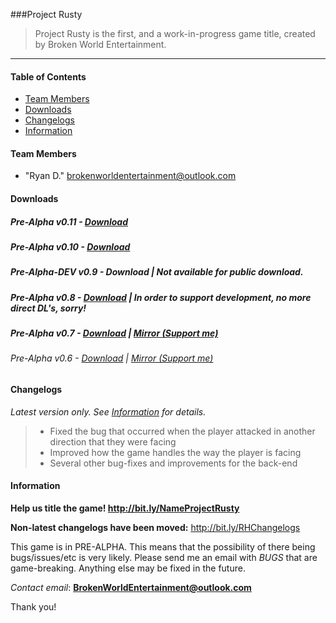 ###Project Rusty
> Project Rusty is the first, and a work-in-progress game title, created by Broken World Entertainment.
<hr>

#### Table of Contents
* [Team Members](#team-members)
* [Downloads](#downloads)
* [Changelogs](#changelogs)
* [Information](#information)

#### Team Members
* "Ryan D." <brokenworldentertainment@outlook.com>


#### Downloads
##### Pre-Alpha v0.11 - [Download](http://adf.ly/1bhoCb) 
##### Pre-Alpha v0.10 - [Download](http://adf.ly/1bhgsp)
##### Pre-Alpha-DEV v0.9 - Download | Not available for public download.
##### Pre-Alpha v0.8 - [Download](http://adf.ly/1bhMib) | In order to support development, no more direct DL's, sorry!
##### Pre-Alpha v0.7 - [Download](https://www.dropbox.com/s/znpgvsmqdt013px/RustyHillsRPGv07A-Installer.exe?dl=0) | [Mirror (Support me)](http://adf.ly/1bfvZk)
###### Pre-Alpha v0.6 - [Download](https://www.dropbox.com/s/p59tzu6i3pw6qtg/RustyHillsRPG-Installer.exe?dl=0) | [Mirror (Support me)](http://adf.ly/1bfvcN)

#### Changelogs
_Latest version only. See [Information](#information) for details._
> - Fixed the bug that occurred when the player attacked in another direction that they were facing
> - Improved how the game handles the way the player is facing
> - Several other bug-fixes and improvements for the back-end

#### Information

**Help us title the game! http://bit.ly/NameProjectRusty**

**Non-latest changelogs have been moved:** http://bit.ly/RHChangelogs

This game is in PRE-ALPHA. This means that the possibility of there being bugs/issues/etc is very likely. Please send me an email with *BUGS* that are game-breaking. Anything else may be fixed in the future. 

_Contact email_: **BrokenWorldEntertainment@outlook.com**

Thank you!
